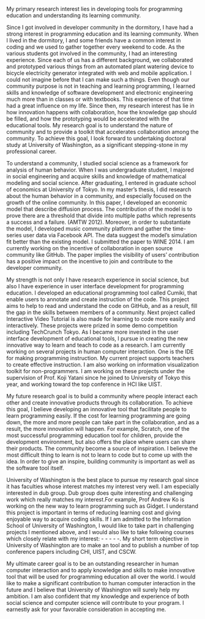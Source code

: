 My primary research interest lies in developing tools for programming education and understanding its learning community.

Since I got involved in developer community in the dormitory, I have had a strong interest in programming education and its learning community. When I lived in the dormitory, I and some friends have a common interest in coding and we used to gather together every weekend to code. As the various students got involved in the community, I had an interesting experience. Since each of us has a different background, we collaborated and prototyped various things from an automated plant watering device to bicycle electricity generator integrated with web and mobile application. I could not imagine before that I can make such a things.
Even though our community purpose is not in teaching and learning programming, I learned skills and knowledge of software development and electronic engineering much more than in classes or with textbooks.
This experience of that time had a great influence on my life. Since then, my research interest has lie in how innovation happens with collaboration, how the knowledge gap should be filled, and how the prototyping would be accelerated with the educational tools. My research goal is to understand the nature of community and to provide a toolkit that accelerates collaboration among the community. To achieve this goal, I look forward to undertaking doctoral study at University of Washington, as a significant stepping-stone in my professional career.

To understand a community, I studied social science as a framework for analysis of human behavior. When I was undergraduate student, I majored in social engineering and acquire skills and knowledge of mathematical modeling and social science. After graduating, I entered in graduate school of economics at University of Tokyo. In my master’s thesis, I did research about the human behavior in a community, and especially focused on the growth of the online  community. In this paper, I developed an economic model that describe diffusion process. The contribution of the model is to prove there are a threshold that divide into multiple paths which represents a success and a failure. (AMTW 2012). Moreover, in order to substantiate the model, I developed music community platform and gather the time-series user data via Facebook API. The data suggest the model’s simulation fit better than the existing model. I submitted the paper to WINE 2014. I am currently working on the incentive of collaboration in open source community like GitHub. The paper implies the visibility of users’ contribution has a positive impact on the incentive to join and contribute to the developer community.

My strength is not only I have research experience in social science, but also I have experience in user interface development for programming education. 
I developed an educational programming tool called Cumiki, that enable users to annotate and create instruction of the code. This project aims to help to read and understand the code on GitHub, and as a result, fill the gap in the skills between members of a community. Next project called Interactive Video Tutorial is also made for learning to code more easily and interactively. These projects were prized in some demo competition including TechCrunch Tokyo. As I became more invested in the user interface development of educational tools, I pursue in creating the new innovative way to learn and teach to code as a research. I am currently working on several projects in human computer interaction. One is the IDE for making programming instruction. My current project supports teachers to create effective instruction. I am also working on information visualization toolkit for non-programmers. I am working on these projects under the supervision of Prof. Koji Yatani since he joined to University of Tokyo this year, and working toward the top conference in HCI like UIST.

My future research goal is to build a community where people interact each other and create innovative products through its collaboration. To achieve this goal, I believe developing an innovative tool that facilitate people to learn programming easily. If the cost for learning programming are going down, the more and more people can take part in the collaboration, and as a result, the more innovation will happen.
For example, Scratch, one of the most successful programming education tool for children, provide the development environment, but also offers the place where users can share their products. The community become a source of inspiration.
I believe the most difficult thing to learn is not to learn to code but to come up with the idea. In order to give an inspire, building community is important as well as the software tool itself.

University of Washington is the best place to pursue my research goal since it has faculties whose interest matches my interest very well. I am especially interested in dub group. Dub group does quite interesting and challenging work which really matches my interest.For example, Prof Andrew Ko is working on the new way to learn programming such as Gidget. I understand this project is important in terms of reducing learning cost and giving enjoyable way to acquire coding skills. If I am admitted to the Information School of University of Washington, I would like to take part in challenging projects I mentioned above, and I would also like to take following courses which closely relate with my interest: - - - - -.
My short term objective in University of Washington are to make an tool and to publish a number of top conference papers including CHI, UIST, and CSCW. 

My ultimate career goal is to be an outstanding researcher in human computer interaction and to apply knowledge and skills to make innovative tool that will be used for programming education all over the world. I would like to make a significant contribution to human computer interaction in the future and I believe that University of Washington will surely help my ambition. I am also confident that my knowledge and experience of both social science and computer science will contribute to your program. I earnestly ask for your favorable consideration in accepting me.



